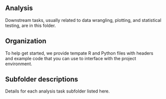 ## Analysis

Downstream tasks, usually related to data wrangling, plotting, and statistical testing, are in this folder.

<!-- Any notes you may want to add to the public audience about how analyses were done -->

## Organization

To help get started, we provide tempate R and Python files with headers and example code that you can use to interface with the project environment.

<!-- TODO add links / descriptions here
 -->

## Subfolder descriptions

Details for each analysis task subfolder listed here.

<!-- * [dummy_analysis] -->
